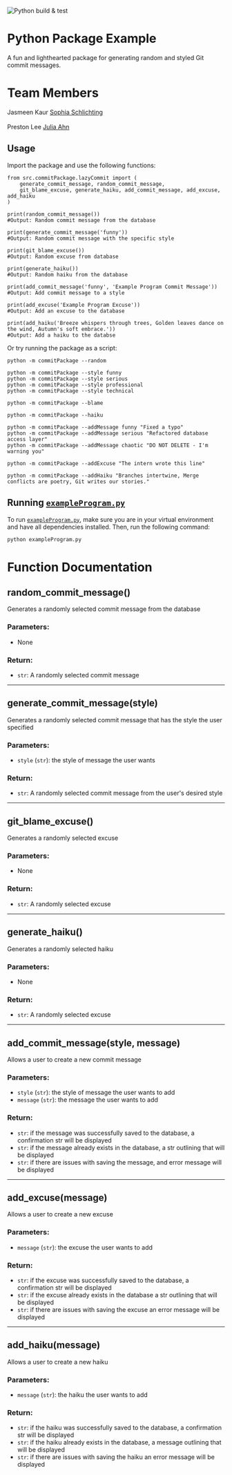 ![Python build & test](https://github.com/software-students-spring2025/3-python-package-pack-it-up/actions/build.yaml/badge.svg)

# Python Package Example

A fun and lighthearted package for generating random and styled Git commit messages.

# Team Members

Jasmeen Kaur
[Sophia Schlichting](https://github.com/schlichtings)<br/>  
Preston Lee
[Julia Ahn](https://github.com/juliaahn)<br/>

## Usage

Import the package and use the following functions:

```
from src.commitPackage.lazyCommit import (
    generate_commit_message, random_commit_message,
    git_blame_excuse, generate_haiku, add_commit_message, add_excuse, add_haiku
)

print(random_commit_message())
#Output: Random commit message from the database

print(generate_commit_message('funny'))
#Output: Random commit message with the specific style

print(git_blame_excuse())
#Output: Random excuse from database

print(generate_haiku())
#Output: Random haiku from the database

print(add_commit_message('funny', 'Example Program Commit Message'))
#Output: Add commit message to a style

print(add_excuse('Example Program Excuse'))
#Output: Add an excuse to the database

print(add_haiku('Breeze whispers through trees, Golden leaves dance on the wind, Autumn's soft embrace.'))
#Output: Add a haiku to the databse
```

Or try running the package as a script:

```
python -m commitPackage --random

python -m commitPackage --style funny
python -m commitPackage --style serious
python -m commitPackage --style professional
python -m commitPackage --style technical

python -m commitPackage --blame

python -m commitPackage --haiku

python -m commitPackage --addMessage funny "Fixed a typo"
python -m commitPackage --addMessage serious "Refactored database access layer"
python -m commitPackage --addMessage chaotic "DO NOT DELETE - I'm warning you"

python -m commitPackage --addExcuse "The intern wrote this line"

python -m commitPackage --addHaiku "Branches intertwine, Merge conflicts are poetry, Git writes our stories."
```

## Running [`exampleProgram.py`](exampleProgram.py)

To run [`exampleProgram.py`](exampleProgram.py), make sure you are in your virtual environment and have all dependencies installed. Then, run the following command:

```bash
python exampleProgram.py
```

# Function Documentation

## random_commit_message()

Generates a randomly selected commit message from the database

### Parameters:

- None

### Return:

- `str`: A randomly selected commit message

---

## generate_commit_message(style)

Generates a randomly selected commit message that has the style the user specified

### Parameters:

- `style` (`str`): the style of message the user wants

### Return:

- `str`: A randomly selected commit message from the user's desired style

---

## git_blame_excuse()

Generates a randomly selected excuse

### Parameters:

- None

### Return:

- `str`: A randomly selected excuse

---

## generate_haiku()

Generates a randomly selected haiku

### Parameters:

- None

### Return:

- `str`: A randomly selected excuse

---

## add_commit_message(style, message)

Allows a user to create a new commit message

### Parameters:

- `style` (`str`): the style of message the user wants to add
- `message` (`str`): the message the user wants to add

### Return:

- `str`: if the message was successfully saved to the database, a confirmation str will be displayed
- `str`: if the message already exists in the database, a str outlining that will be displayed
- `str`: if there are issues with saving the message, and error message will be displayed

---

## add_excuse(message)

Allows a user to create a new excuse

### Parameters:

- `message` (`str`): the excuse the user wants to add

### Return:

- `str`: if the excuse was successfully saved to the database, a confirmation str will be displayed
- `str`: if the excuse already exists in the database a str outlining that will be displayed
- `str`: if there are issues with saving the excuse an error message will be displayed

---

## add_haiku(message)

Allows a user to create a new haiku

### Parameters:

- `message` (`str`): the haiku the user wants to add

### Return:

- `str`: if the haiku was successfully saved to the database, a confirmation str will be displayed
- `str`: if the haiku already exists in the database, a message outlining that will be displayed
- `str`: if there are issues with saving the haiku an error message will be displayed
